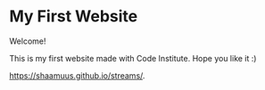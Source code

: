 # My First Website

Welcome!

This is my first website made with Code Institute.
Hope you like it :)

https://shaamuus.github.io/streams/.

